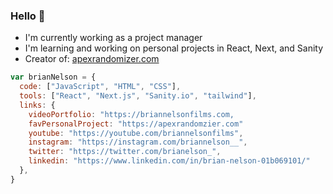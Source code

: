 ### Hello 👋

- I'm currently working as a project manager
- I'm learning and working on personal projects in React, Next, and Sanity
- Creator of: [apexrandomizer.com](https://apexrandomizer.com)

```js
var brianNelson = {
  code: ["JavaScript", "HTML", "CSS"],
  tools: ["React", "Next.js", "Sanity.io", "tailwind"],
  links: {
    videoPortfolio: "https://briannelsonfilms.com,
    favPersonalProject: "https://apexrandomzier.com"
    youtube: "https://youtube.com/briannelsonfilms",
    instagram: "https://instagram.com/briannelson__",
    twitter: "https://twitter.com/brianelson_",
    linkedin: "https://www.linkedin.com/in/brian-nelson-01b069101/"
  },
}

```
